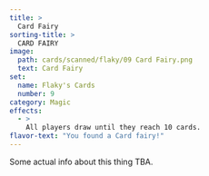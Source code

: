 ```yaml
---
title: >
  Card Fairy
sorting-title: >
  CARD FAIRY
image: 
  path: cards/scanned/flaky/09 Card Fairy.png
  text: Card Fairy
set:
  name: Flaky's Cards
  number: 9
category: Magic
effects: 
  - >
    All players draw until they reach 10 cards.
flavor-text: "You found a Card fairy!"
---
```

Some actual info about this thing TBA.
